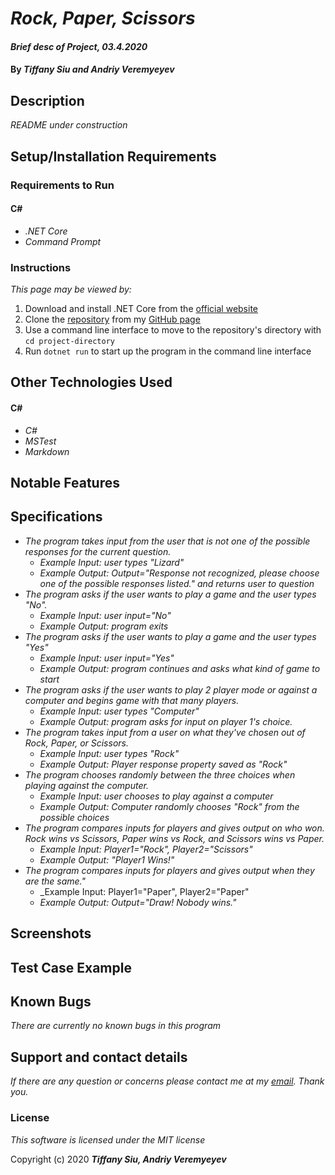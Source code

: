 # _Rock, Paper, Scissors_

#### _Brief desc of Project, 03.4.2020_

#### By _**Tiffany Siu and Andriy Veremyeyev**_

## Description

_README under construction_
<!-- _Detailed desc w/ purpose/usage, what does, motivation to create, why exists, other info for users/developers to have_ -->

## Setup/Installation Requirements

### Requirements to Run
#### C#
* _.NET Core_
* _Command Prompt_

### Instructions

*This page may be viewed by:*

1. Download and install .NET Core from the [official website](https://dotnet.microsoft.com/download/dotnet-core/)
2. Clone the [repository](https://github.com/TSiu88/rock-paper-scissors.git) from my [GitHub page](https://github.com/TSiu88)
3. Use a command line interface to move to the repository's directory with `cd project-directory`
4. Run `dotnet run` to start up the program in the command line interface 

## Other Technologies Used
#### C#
* _C#_
* _MSTest_
* _Markdown_

## Notable Features
<!-- _features that make project stand out_ -->

## Specifications

* _The program takes input from the user that is not one of the possible responses for the current question._
  * _Example Input: user types "Lizard"_
  * _Example Output: Output="Response not recognized, please choose one of the possible responses listed." and returns user to question_
* _The program asks if the user wants to play a game and the user types "No"._
  * _Example Input: user input="No"_
  * _Example Output: program exits_
* _The program asks if the user wants to play a game and the user types "Yes"_
  * _Example Input: user input="Yes"_
  * _Example Output: program continues and asks what kind of game to start_
* _The program asks if the user wants to play 2 player mode or against a computer and begins game with that many players._
  * _Example Input: user types "Computer"_
  * _Example Output: program asks for input on player 1's choice._
* _The program takes input from a user on what they've chosen out of Rock, Paper, or Scissors._
  * _Example Input: user types "Rock"_
  * _Example Output: Player response property saved as "Rock"_
* _The program chooses randomly between the three choices when playing against the computer._
  * _Example Input: user chooses to play against a computer_
  * _Example Output: Computer randomly chooses "Rock" from the possible choices_
* _The program compares inputs for players and gives output on who won. Rock wins vs Scissors, Paper wins vs Rock, and Scissors wins vs Paper._
  * _Example Input: Player1="Rock", Player2="Scissors"_
  * _Example Output: "Player1 Wins!"_
* _The program compares inputs for players and gives output when they are the same."_
  * _Example Input: Player1="Paper", Player2="Paper"
  * _Example Output: Output="Draw! Nobody wins."_


## Screenshots

<!-- _Here is a snippet of what the input looks like:_

![Snippet of input fields](img/snippet1.png)

_Here is a preview of what the output looks like:_

![Snippet of output box](img/snippet2.png) -->

<!-- _{Show pictures using ![alt text](image.jpg), show what library does as concisely as possible but don't need to explain how project solves problem from `code`_ -->

## Test Case Example
<!-- _Tests are done through Jest and are run from the command line prompt with `npm test`._
_Some example tests:_
![Snippet of an example test](img/test1.png)

![Snippet of an example result](img/test2.png) -->
<!-- _describe and show how to run tests with `code` examples}_ -->

## Known Bugs

_There are currently no known bugs in this program_

## Support and contact details

_If there are any question or concerns please contact me at my [email](mailto:tsiu88@gmail.com). Thank you._

### License

*This software is licensed under the MIT license*

Copyright (c) 2020 **_Tiffany Siu, Andriy Veremyeyev_**
